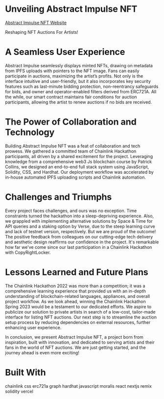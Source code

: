 # Unveiling Abstract Impulse NFT

[Abstract Impulse NFT Website](https://abstract-impulse-front-end.vercel.app/)

Reshaping NFT Auctions For Artists!

# A Seamless User Experience

Abstract Impulse seamlessly displays minted NFTs, drawing on metadata from IPFS uploads with pointers to the NFT image. Fans can easily participate in auctions, maximizing the artist’s profits. Not only is the interface intuitive and user-friendly, but it also incorporates key security features such as last-minute bidding protection, non-reentrancy safeguards for bids, and owner and operator-enabled filters derived from ERC721A. All the while, our smart contract maintains fair conditions for auction participants, allowing the artist to renew auctions if no bids are received.

# The Power of Collaboration and Technology

Building Abstract Impulse NFT was a feat of collaboration and tech prowess. We gathered a committed team of Chainlink Hackathon participants, all driven by a shared excitement for the project. Leveraging knowledge from a comprehensive web3 Js blockchain course by Patrick Collins, we designed an end-to-end full stack system using JavaScript, Solidity, CSS, and Hardhat. Our deployment workflow was accelerated by in-house automated IPFS uploading scripts and Chainlink automation.

# Challenges and Triumphs

Every project faces challenges, and ours was no exception. Time constraints turned the hackathon into a sleep-depriving experience. Also, we grappled with implementing alternative solutions by Space & Time for API queries and a staking option by Verse, due to the steep learning curve and lack of testnet version, respectively. But we are proud of the outcome! The positive feedback from colleagues on our cutting-edge tech delivery and aesthetic design reaffirms our confidence in the project. It's remarkable how far we've come since our last participation in a Chainlink Hackathon with CopyRightLocker.

# Lessons Learned and Future Plans

The Chainlink Hackathon 2022 was more than a competition; it was a comprehensive learning experience that provided us with an in-depth understanding of blockchain-related languages, appliances, and overall project workflow. As we look ahead, winning the Chainlink Hackathon Spring 2023 would be a testament to our dedicated efforts. We aspire to publicize our solution to private artists in search of a low-cost, tailor-made interface for listing NFT auctions. Our next step is to streamline the auction setup process by reducing dependencies on external resources, further enhancing user experience.

In conclusion, we present Abstract Impulse NFT, a project born from inspiration, built with innovation, and dedicated to serving artists and their fans in the world of NFT auctions. We are just getting started, and the journey ahead is even more exciting!

# Built With

chainlink
css
erc721a
graph
hardhat
javascript
moralis
react
nextjs
remix
solidity
vercel
